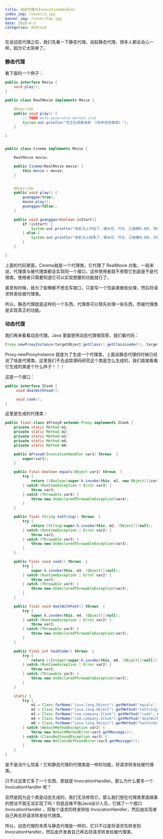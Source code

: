 ```yaml
---
title: 动态代理与InvocationHandler
index_img: /cover/3.jpg
banner_img: /cover/top.jpg
date: 2020-4-3
categories: Android
---
```


在说动态代理之前，我们先看一下静态代理。说起静态代理，很多人都会会心一样，因为它太简单了。

### 静态代理

看下面的一个例子：

```java
public interface Movie {
    void play();
}

public class RealMovie implements Movie {

    @Override
    public void play() {
        // TODO Auto-generated method stub
        System.out.println("您正在观看电影 《肖申克的救赎》");
    }

}


public class Cinema implements Movie {

    RealMovie movie;

    public Cinema(RealMovie movie) {
        this.movie = movie;
    }


    @Override
    public void play() {
        guanggao(true);
        movie.play();
        guanggao(false);
    }

    public void guanggao(boolean isStart){
        if (isStart) {
            System.out.println("电影马上开始了，爆米花、可乐、口香糖9.8折，快来买啊！");
        } else {
            System.out.println("电影马上结束了，爆米花、可乐、口香糖9.8折，买回家吃吧！");
        }
    }

}
```

上面的代码里面，Cinema就是一个代理类，它代理了 RealMovie 对象。一般来说，代理类与被代理类都会实现同一个接口，这样使用者就不用管它到底是不是代理类。使用者只需要知道它可以实现想要的功能就行了。

甚至有时候，我为了偷懒都不想去写接口，只是写一个包装类做些处理，然后将请求转发给被代理类。

所以，静态代理就是这样的一个东西，代理类可以预先处理一些东西，而被代理类是实现真正的功能。



### 动态代理

我们再来看看动态代理。Java 里面使用动态代理很简答，我们看代码：

```java
Proxy.newProxyInstance(targetObject.getClass().getClassLoader(), targetObject.getClass().getInterfaces(), DInvocationHandler());  
```

Proxy.newProxyInstance 就是为了生成一个代理类，上面说静态代理的时候已经说了啥是代理类。这里我们不去追踪源码研究这个类是怎么生成的，我们直接看看它生成的类是个什么样子！！！

这是一个接口：

```java
public interface ICook {
     void dealWithFood();

     void cook();
}
```

这里是生成的代理类：

```java
public final class $Proxy0 extends Proxy implements ICook {
    private static Method m1;
    private static Method m2;
    private static Method m3;
    private static Method m4;
    private static Method m0;

    public $Proxy0(InvocationHandler var1) throws  {
        super(var1);
    }

    public final boolean equals(Object var1) throws  {
        try {
            return ((Boolean)super.h.invoke(this, m1, new Object[]{var1})).booleanValue();
        } catch (RuntimeException | Error var3) {
            throw var3;
        } catch (Throwable var4) {
            throw new UndeclaredThrowableException(var4);
        }
    }

    public final String toString() throws  {
        try {
            return (String)super.h.invoke(this, m2, (Object[])null);
        } catch (RuntimeException | Error var2) {
            throw var2;
        } catch (Throwable var3) {
            throw new UndeclaredThrowableException(var3);
        }
    }

    public final void cook() throws  {
        try {
            super.h.invoke(this, m3, (Object[])null);
        } catch (RuntimeException | Error var2) {
            throw var2;
        } catch (Throwable var3) {
            throw new UndeclaredThrowableException(var3);
        }
    }

    public final void dealWithFoot() throws  {
        try {
            super.h.invoke(this, m4, (Object[])null);
        } catch (RuntimeException | Error var2) {
            throw var2;
        } catch (Throwable var3) {
            throw new UndeclaredThrowableException(var3);
        }
    }

    public final int hashCode() throws  {
        try {
            return ((Integer)super.h.invoke(this, m0, (Object[])null)).intValue();
        } catch (RuntimeException | Error var2) {
            throw var2;
        } catch (Throwable var3) {
            throw new UndeclaredThrowableException(var3);
        }
    }

    static {
        try {
            m1 = Class.forName("java.lang.Object").getMethod("equals", new Class[]{Class.forName("java.lang.Object")});
            m2 = Class.forName("java.lang.Object").getMethod("toString", new Class[0]);
            m3 = Class.forName("com.company.ICook").getMethod("cook", new Class[0]);
            m4 = Class.forName("com.company.ICook").getMethod("dealWithFoot", new Class[0]);
            m0 = Class.forName("java.lang.Object").getMethod("hashCode", new Class[0]);
        } catch (NoSuchMethodException var2) {
            throw new NoSuchMethodError(var2.getMessage());
        } catch (ClassNotFoundException var3) {
            throw new NoClassDefFoundError(var3.getMessage());
        }
    }
}
```

是不是没什么惊喜！它和静态代理的代理类是一样的功能，将请求转发给被代理类。

只不过这里它多了一个东西，那就是 InvocationHandler。那么为什么要多一个 InvocationHandler 呢？

显然是因为这个类是动态生成的，我们无法修改它，那么我们想在代理类里面搞事的想法不就无法实现了吗！但是这难不倒Java设计人员，它搞了一个接口 InvocationHandler ，将每个请求的转发转给 InvocationHandler，然后由实现者自己再去将请求转发给代理类。

所以，动态代理的本质与静态代理是一样的，它只不过是将请求先转发到 InvocationHandler，然后由开发者自己再去将请求转发给被代理类。

